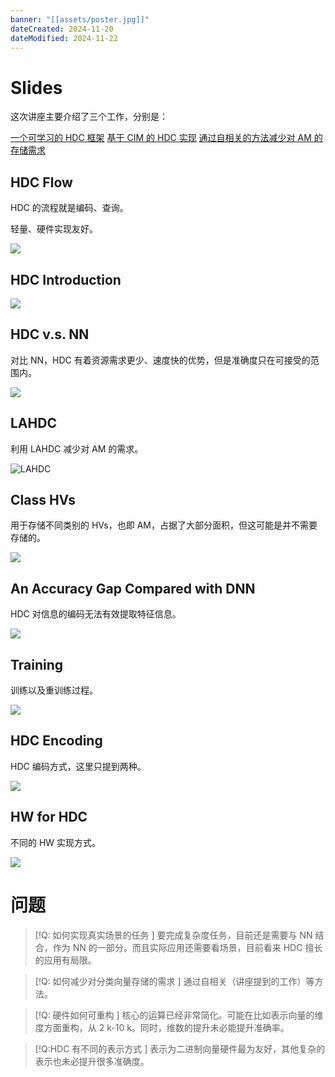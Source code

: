 ```yaml
---
banner: "[[assets/poster.jpg]]"
dateCreated: 2024-11-20
dateModified: 2024-11-22
---
```

# Slides

这次讲座主要介绍了三个工作，分别是：

<a href=" https://ieeexplore.ieee.org/document/10335639/">一个可学习的 HDC 框架</a>
<a href="https://ieeexplore.ieee.org/document/10577666/ ">基于 CIM 的 HDC 实现</a>
<a href=" https://ieeexplore.ieee.org/document/10612822/">通过自相关的方法减少对 AM 的存储需求</a>

## HDC Flow

HDC 的流程就是编码、查询。

轻量、硬件实现友好。

![](assets/IMG20241119153723.jpg)

## HDC Introduction

![](assets/IMG20241119153719.jpg)

## HDC v.s. NN

对比 NN，HDC 有着资源需求更少、速度快的优势，但是准确度只在可接受的范围内。

![](assets/IMG20241119154017.jpg)

## LAHDC

利用 LAHDC 减少对 AM 的需求。

![LAHDC](assets/IMG20241119160533.jpg)

## Class HVs

用于存储不同类别的 HVs，也即 AM，占据了大部分面积，但这可能是并不需要存储的。

![](assets/IMG20241119160044.jpg)

## An Accuracy Gap Compared with DNN

HDC 对信息的编码无法有效提取特征信息。

![](assets/IMG20241119154949.jpg)

## Training

训练以及重训练过程。

![](assets/IMG20241119154825.jpg)

## HDC Encoding

HDC 编码方式，这里只提到两种。

![](assets/IMG20241119154707.jpg)

## HW for HDC

不同的 HW 实现方式。

![](assets/IMG20241119154158.jpg)

# 问题

> [!Q: 如何实现真实场景的任务 ]
> 要完成复杂度任务，目前还是需要与 NN 结合，作为 NN 的一部分。而且实际应用还需要看场景，目前看来 HDC 擅长的应用有局限。

> [!Q: 如何减少对分类向量存储的需求 ]
> 通过自相关（讲座提到的工作）等方法。

> [!Q: 硬件如何可重构 ]
> 核心的运算已经非常简化。可能在比如表示向量的维度方面重构，从 2 k-10 k。同时，维数的提升未必能提升准确率。

> [!Q:HDC 有不同的表示方式 ]
> 表示为二进制向量硬件最为友好，其他复杂的表示也未必提升很多准确度。
